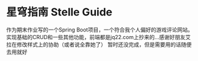 # 星穹指南 Stelle Guide
作为期末作业写的一个Spring Boot项目，一个符合我个人偏好的游戏评论网站。实现基础的CRUD和一些其他功能，前端都是jq22.com上抄来的...感谢好朋友艾拉在修改样式上的协助（或者说全靠她了）
暂时还没完成，但是需要用的话随便去用就好
